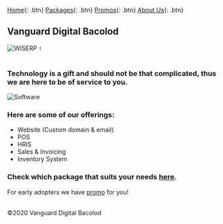 [Home](https://wiserp-ph.github.io/wiserp){: .btn}
[Packages](https://wiserp-ph.github.io/wiserp/packages){: .btn}
[Promos](https://wiserp-ph.github.io/wiserp/promos){: .btn}
[About Us](https://wiserp-ph.github.io/wiserp/about){: .btn}
## Vanguard Digital Bacolod
![WISERP](https://avatars2.githubusercontent.com/u/40729378?s=120&v=4) `!`
<br/>
<br/>


### Technology is a gift and should not be that complicated, thus we are here to be of service to you. 
![Software](https://raw.githubusercontent.com/WISERP-PH/wiserp/gh-pages/images/software.png)
 
### Here are some of our offerings: 
- Website (Custom domain & email)
- POS
- HRIS
- Sales & Invoicing
- Inventory System 

### Check which package that suits your needs [here](https://wiserp-ph.github.io/wiserp/packages). 

For early adopters we have [promo](https://wiserp-docs.web.app/promo/main.html) for you!
 

<br/>
©2020 Vanguard Digital Bacolod
